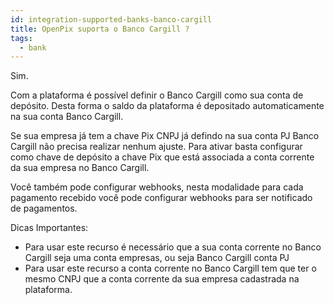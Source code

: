 ```yaml
---
id: integration-supported-banks-banco-cargill
title: OpenPix suporta o Banco Cargill ?
tags:
  - bank
---
```


Sim.

Com a plataforma é possível definir o Banco Cargill como sua conta de depósito. Desta forma o saldo da plataforma é depositado automaticamente na sua conta Banco Cargill.

Se sua empresa já tem a chave Pix CNPJ já defindo na sua conta PJ Banco Cargill não precisa realizar nenhum ajuste. Para ativar basta configurar como chave de depósito a chave Pix que está associada a conta corrente da sua empresa no Banco Cargill.

Você também pode configurar webhooks, nesta modalidade para cada pagamento recebido você pode configurar webhooks para ser notificado de pagamentos.

Dicas Importantes:

- Para usar este recurso é necessário que a sua conta corrente no Banco Cargill seja uma conta empresas, ou seja Banco Cargill conta PJ
- Para usar este recurso a conta corrente no Banco Cargill tem que ter o mesmo CNPJ que a conta corrente da sua empresa cadastrada na plataforma.
